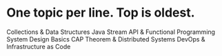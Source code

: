 # One topic per line. Top is oldest.
Collections & Data Structures
Java Stream API & Functional Programming
System Design Basics
CAP Theorem & Distributed Systems
DevOps & Infrastructure as Code
